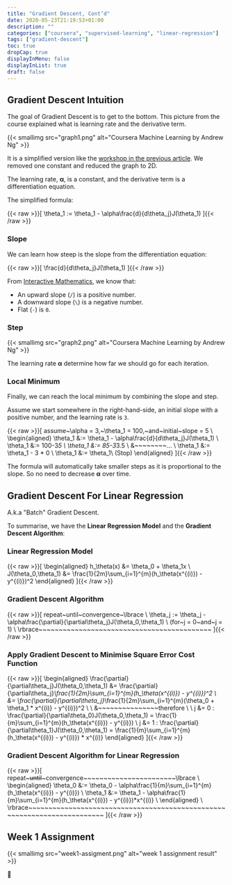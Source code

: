 ```yaml
---
title: "Gradient Descent, Cont’d"
date: 2020-05-23T21:19:53+01:00
description: ""
categories: ["coursera", "supervised-learning", "linear-regression"]
tags: ["gradient-descent"]
toc: true
dropCap: true
displayInMenu: false
displayInList: true
draft: false
---
```


## Gradient Descent Intuition

The goal of Gradient Descent is to get to the bottom.
This picture from the course explained what is learning rate and the derivative term.

{{< smallimg src="graph1.png" alt="Coursera Machine Learning by Andrew Ng" >}}

It is a simplified version like the [workshop in the previous article](/posts/2020/05/21/linear-regression-model-representation/#workshop).
We removed one constant and reduced the graph to 2D.

The learning rate, **α**, is a constant, and the derivative term is a differentiation equation.

The simplified formula:

{{< raw >}}\[
\theta_1 := \theta_1 - \alpha\frac{d}{d\theta_j}J(\theta_1)
\]{{< /raw >}}

### Slope

We can learn how steep is the slope from the differentiation equation:

{{< raw >}}\[
\frac{d}{d\theta_j}J(\theta_1)
\]{{< /raw >}}

From [Interactive Mathematics](https://www.intmath.com/differentiation/differentiation-intro.php), we know that:

- An upward slope (`/`) is a positive number.
- A downward slope (`\`) is a negative number.
- Flat (`-`) is `0`.

### Step

{{< smallimg src="graph2.png" alt="Coursera Machine Learning by Andrew Ng" >}}

The learning rate **α** determine how far we should go for each iteration.

### Local Minimum

Finally, we can reach the local minimum by combining the slope and step.

Assume we start somewhere in the right-hand-side, an initial slope with a positive number, and the learning rate is `3`.

{{< raw >}}\[
assume~\alpha = 3,~\theta_1 = 100,~and~initial~slope = 5 \\
\begin{aligned}
\theta_1 &:= \theta_1 - \alpha\frac{d}{d\theta_j}J(\theta_1) \\
\theta_1 &:= 100-3*5 \\
\theta_1 &:= 85-3*3.5 \\
&~~~~~~~~... \\
\theta_1 &:= \theta_1 - 3 * 0 \\
\theta_1 &:= \theta_1\ (Stop)
\end{aligned}
\]{{< /raw >}}

The formula will automatically take smaller steps as it is proportional to the slope. So no need to decrease **α** over time.

## Gradient Descent For Linear Regression

A.k.a "Batch" Gradient Descent.

To summarise, we have the **Linear Regression Model** and the **Gradient Descent Algorithm**:

### Linear Regression Model

{{< raw >}}\[
\begin{aligned}
   h_\theta(x) &= \theta_0 + \theta_1x \\
   J(\theta_0,\theta_1) &= \frac{1}{2m}\sum_{i=1}^{m}(h_\theta(x^{(i)}) - y^{(i)})^2
\end{aligned}
\]{{< /raw >}}

### Gradient Descent Algorithm

{{< raw >}}\[
repeat~until~convergence~\lbrace \\
\theta_j := \theta_j - \alpha\frac{\partial}{\partial\theta_j}J(\theta_0,\theta_1) \\
(for~j = 0~and~j = 1) \\
\rbrace~~~~~~~~~~~~~~~~~~~~~~~~~~~~~~~~~~~~~~~~~~~
\]{{< /raw >}}

### Apply Gradient Descent to Minimise Square Error Cost Function

{{< raw >}}\[
\begin{aligned}
\frac{\partial}{\partial\theta_j}J(\theta_0,\theta_1) &= \frac{\partial}{\partial\theta_j}*\frac{1}{2m}\sum_{i=1}^{m}(h_\theta(x^{(i)}) - y^{(i)})^2 \\
&= \frac{\partial}{\partial\theta_j}*\frac{1}{2m}\sum_{i=1}^{m}(\theta_0 + \theta_1 * x^{(i)} - y^{(i)})^2 \\
\\
&~~~~~~~~~~~~~~~therefore \\
\\
j &= 0 : \frac{\partial}{\partial\theta_0}J(\theta_0,\theta_1) = \frac{1}{m}\sum_{i=1}^{m}(h_\theta(x^{(i)}) - y^{(i)}) \\
j &= 1 : \frac{\partial}{\partial\theta_1}J(\theta_0,\theta_1) = \frac{1}{m}\sum_{i=1}^{m}(h_\theta(x^{(i)}) - y^{(i)}) * x^{(i)}
\end{aligned}
\]{{< /raw >}}

### Gradient Descent Algorithm for Linear Regression

{{< raw >}}\[
repeat~~~until~~~convergence~~~~~~~~~~~~~~~~~~~~~~~\lbrace \\
\begin{aligned}
\theta_0 &:= \theta_0 - \alpha\frac{1}{m}\sum_{i=1}^{m}(h_\theta(x^{(i)}) - y^{(i)}) \\
\theta_1 &:= \theta_1 - \alpha\frac{1}{m}\sum_{i=1}^{m}(h_\theta(x^{(i)}) - y^{(i)})*x^{(i)} \\
\end{aligned} \\
\rbrace~~~~~~~~~~~~~~~~~~~~~~~~~~~~~~~~~~~~~~~~~~~~~~~~~~~~~~~~~~~~~~~~~~~~~~~~~
\]{{< /raw >}}

## Week 1 Assignment

{{< smallimg src="week1-assigment.png" alt="week 1 assignment result" >}}

🥰
